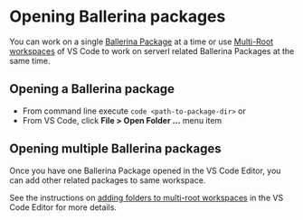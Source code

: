 # Opening Ballerina packages

You can work on a single [Ballerina Package](https://ballerina.io/learn/package-references/) at a time or use [Multi-Root workspaces](https://marketplace.visualstudio.com/items?itemName=WSO2.ballerina) of VS Code to work on serverl related Ballerina Packages at the same time. 

## Opening a Ballerina package

- From command line execute ```code <path-to-package-dir>```
or
- From VS Code, click **File > Open Folder ...** menu item

## Opening multiple Ballerina packages

Once you have one Ballerina Package opened in the VS Code Editor, you can add other related packages to same workspace.

See the instructions on [adding folders to multi-root workspaces](https://code.visualstudio.com/docs/editor/multi-root-workspaces#_adding-folders) in the VS Code Editor for more details.